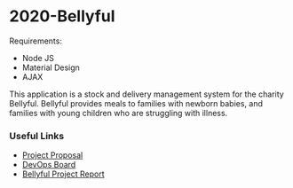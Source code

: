 # 2020-Bellyful

Requirements:
* Node JS
* Material Design
* AJAX


This application is a stock and delivery management system for the charity Bellyful. Bellyful provides meals to families with newborn babies, and families with young children who are struggling with illness.


### Useful Links
* [Project Proposal](https://docs.google.com/document/d/13kMRmdcePwWUsgeNUnyfkdxNzir2nmThAqoDnCvfNaU/edit?fbclid=IwAR2H16CFjuRQBgsCD3nNZoSld-VTMOsfbe3CyE3Slq9rkoLRTo3fV6An6qA)
* [DevOps Board](https://dev.azure.com/17316435/Bellyfull/_boards/board/t/Bellyfull%20Team/Issues)
* [Bellyful Project Report](https://masseyuni-my.sharepoint.com/:w:/g/personal/16468975_massey_ac_nz/Ee5QyL5eW6ROvRLSM31gaUIBZ5r0oFY1lNC7iziWsTppcQ?e=jPLJVY)
